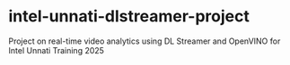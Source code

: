# intel-unnati-dlstreamer-project
Project on real-time video analytics using DL Streamer and OpenVINO for Intel Unnati Training 2025
